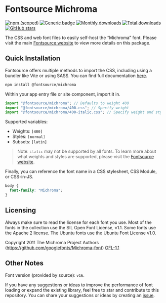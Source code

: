 # Fontsource Michroma

[![npm (scoped)](https://img.shields.io/npm/v/@fontsource/michroma?color=brightgreen)](https://www.npmjs.com/package/@fontsource/michroma) [![Generic badge](https://img.shields.io/badge/fontsource-passing-brightgreen)](https://github.com/fontsource/fontsource) [![Monthly downloads](https://badgen.net/npm/dm/@fontsource/michroma)](https://github.com/fontsource/fontsource) [![Total downloads](https://badgen.net/npm/dt/@fontsource/michroma)](https://github.com/fontsource/fontsource) [![GitHub stars](https://img.shields.io/github/stars/fontsource/fontsource.svg?style=social&label=Star)](https://github.com/fontsource/fontsource/stargazers)

The CSS and web font files to easily self-host the “Michroma” font. Please visit the main [Fontsource website](https://fontsource.org/fonts/michroma) to view more details on this package.

## Quick Installation

Fontsource offers multiple methods to import the CSS, including using a bundler like Vite or using SASS. You can find full documentation [here](https://fontsource.org/docs/getting-started/introduction).

```javascript
npm install @fontsource/michroma
```

Within your app entry file or site component, import it in.

```javascript
import "@fontsource/michroma"; // Defaults to weight 400
import "@fontsource/michroma/400.css"; // Specify weight
import "@fontsource/michroma/400-italic.css"; // Specify weight and style
```

Supported variables:
- Weights: `[400]`
- Styles: `[normal]`
- Subsets: `[latin]`

> Note: `italic` may not be supported by all fonts. To learn more about what weights and styles are supported, please visit the [Fontsource website](https://fontsource.org/fonts/michroma).

Finally, you can reference the font name in a CSS stylesheet, CSS Module, or CSS-in-JS.

```css
body {
  font-family: "Michroma";
}
```

## Licensing
Always make sure to read the license for each font you use. Most of the fonts in the collection use the SIL Open Font License, v1.1. Some fonts use the Apache 2 license. The Ubuntu fonts use the Ubuntu Font License v1.0.

Copyright 2011 The Michroma Project Authors (https://github.com/googlefonts/Michroma-font)
[OFL-1.1](http://scripts.sil.org/OFL)

## Other Notes
Font version (provided by source): `v16`.

If you have any suggestions or ideas to improve the performance of font loading or expand the existing library, feel free to star and contribute to this repository. You can share your suggestions or ideas by creating an [issue](https://github.com/fontsource/fontsource/issues).